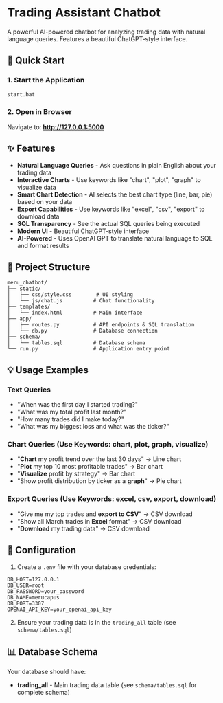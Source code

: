 # Trading Assistant Chatbot

A powerful AI-powered chatbot for analyzing trading data with natural language queries. Features a beautiful ChatGPT-style interface.

## 🚀 Quick Start

### 1. Start the Application
```bash
start.bat
```

### 2. Open in Browser
Navigate to: **http://127.0.0.1:5000**

## ✨ Features

- **Natural Language Queries** - Ask questions in plain English about your trading data
- **Interactive Charts** - Use keywords like "chart", "plot", "graph" to visualize data
- **Smart Chart Detection** - AI selects the best chart type (line, bar, pie) based on your data
- **Export Capabilities** - Use keywords like "excel", "csv", "export" to download data
- **SQL Transparency** - See the actual SQL queries being executed
- **Modern UI** - Beautiful ChatGPT-style interface
- **AI-Powered** - Uses OpenAI GPT to translate natural language to SQL and format results

## 📁 Project Structure

```
meru_chatbot/
├── static/
│   ├── css/style.css        # UI styling
│   └── js/chat.js          # Chat functionality
├── templates/
│   └── index.html          # Main interface
├── app/
│   ├── routes.py           # API endpoints & SQL translation
│   └── db.py               # Database connection
├── schema/
│   └── tables.sql          # Database schema
└── run.py                  # Application entry point
```

## 💡 Usage Examples

### Text Queries
- "When was the first day I started trading?"
- "What was my total profit last month?"
- "How many trades did I make today?"
- "What was my biggest loss and what was the ticker?"

### Chart Queries (Use Keywords: chart, plot, graph, visualize)
- "**Chart** my profit trend over the last 30 days" → Line chart
- "**Plot** my top 10 most profitable trades" → Bar chart
- "**Visualize** profit by strategy" → Bar chart
- "Show profit distribution by ticker as a **graph**" → Pie chart

### Export Queries (Use Keywords: excel, csv, export, download)
- "Give me my top trades and **export to CSV**" → CSV download
- "Show all March trades in **Excel** format" → CSV download
- "**Download** my trading data" → CSV download

## 🔧 Configuration

1. Create a `.env` file with your database credentials:
```env
DB_HOST=127.0.0.1
DB_USER=root
DB_PASSWORD=your_password
DB_NAME=merucapus
DB_PORT=3307
OPENAI_API_KEY=your_openai_api_key
```

2. Ensure your trading data is in the `trading_all` table (see `schema/tables.sql`)

## 📊 Database Schema

Your database should have:
- **trading_all** - Main trading data table (see `schema/tables.sql` for complete schema)
